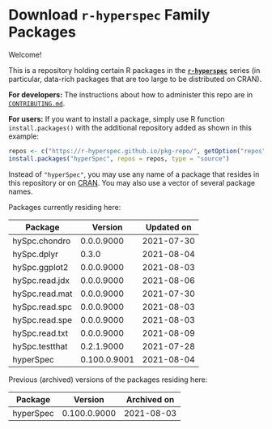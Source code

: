 # Download **`r-hyperspec`** Family Packages

Welcome!

This is a repository holding certain R packages in the [**`r-hyperspec`**](https://r-hyperspec.github.io/) series (in particular, data-rich packages that are too large to be distributed on CRAN).

**For developers:** The instructions about how to administer this repo are in [`CONTRIBUTING.md`](https://github.com/r-hyperspec/pkg-repo/blob/gh-pages/CONTRIBUTING.md).

**For users:** If you want to install a package, simply use R function `install.packages()` with the additional repository added as shown in this example:

```r
repos <- c("https://r-hyperspec.github.io/pkg-repo/", getOption("repos"))
install.packages("hyperSpec", repos = repos, type = "source")
```

Instead of `"hyperSpec"`, you may use any name of a package that resides in this repository or on [CRAN](https://cran.rstudio.com/web/packages/index.html).
You may also use a vector of several package names.


<!-- list of packages: start | DO NOT REMOVE THIS LINE -->

Packages currently residing here:

Package       | Version       | Updated on    
------------- | ------------- | ------------- 
hySpc.chondro | 0.0.0.9000 | 2021-07-30
hySpc.dplyr | 0.3.0 | 2021-08-04
hySpc.ggplot2 | 0.0.0.9000 | 2021-08-03
hySpc.read.jdx | 0.0.0.9000 | 2021-08-06
hySpc.read.mat | 0.0.0.9000 | 2021-07-30
hySpc.read.spc | 0.0.0.9000 | 2021-08-03
hySpc.read.spe | 0.0.0.9000 | 2021-08-03
hySpc.read.txt | 0.0.0.9000 | 2021-08-09
hySpc.testthat | 0.2.1.9000 | 2021-07-28
hyperSpec | 0.100.0.9001 | 2021-08-04

Previous (archived) versions of the packages residing here: 

Package       | Version       | Archived on   
------------- | ------------- | ------------- 
hyperSpec | 0.100.0.9000 | 2021-08-03
